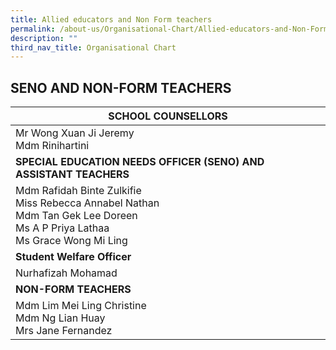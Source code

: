 ```yaml
---
title: Allied educators and Non Form teachers
permalink: /about-us/Organisational-Chart/Allied-educators-and-Non-Form-teachers/
description: ""
third_nav_title: Organisational Chart
---
```

## SENO AND NON-FORM TEACHERS

| SCHOOL COUNSELLORS                                                            |
|-------------------------------------------------------------------------------|
| Mr Wong Xuan Ji Jeremy<br>Mdm Rinihartini |
| **SPECIAL EDUCATION NEEDS OFFICER (SENO) AND ASSISTANT TEACHERS** |
| Mdm Rafidah Binte Zulkifie<br>Miss Rebecca Annabel Nathan<br>Mdm Tan Gek Lee Doreen<br>Ms A P Priya Lathaa<br>Ms Grace Wong Mi Ling|
| **Student Welfare Officer**  |
| Nurhafizah Mohamad |
| **NON-FORM TEACHERS**  |
| Mdm Lim Mei Ling Christine<br>Mdm Ng Lian Huay<br>Mrs Jane Fernandez